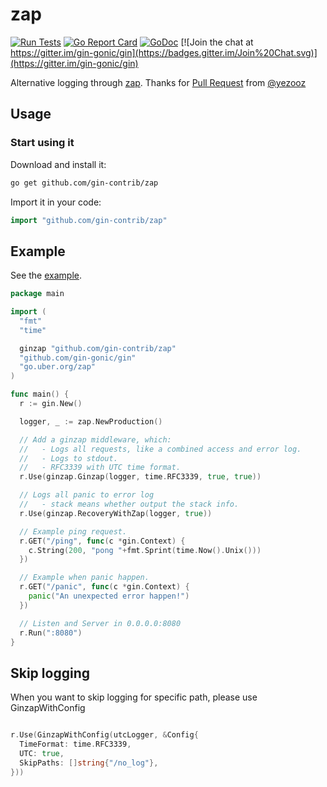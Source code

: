 # zap

[![Run Tests](https://github.com/gin-contrib/zap/actions/workflows/go.yml/badge.svg)](https://github.com/gin-contrib/zap/actions/workflows/go.yml)
[![Go Report Card](https://goreportcard.com/badge/github.com/gin-contrib/zap)](https://goreportcard.com/report/github.com/gin-contrib/zap)
[![GoDoc](https://godoc.org/github.com/gin-contrib/zap?status.svg)](https://godoc.org/github.com/gin-contrib/zap)
[![Join the chat at https://gitter.im/gin-gonic/gin](https://badges.gitter.im/Join%20Chat.svg)](https://gitter.im/gin-gonic/gin)

Alternative logging through [zap](https://github.com/uber-go/zap). Thanks for [Pull Request](https://github.com/gin-gonic/contrib/pull/129) from [@yezooz](https://github.com/yezooz)

## Usage

### Start using it

Download and install it:

```sh
go get github.com/gin-contrib/zap
```

Import it in your code:

```go
import "github.com/gin-contrib/zap"
```

## Example

See the [example](example/main.go).

```go
package main

import (
  "fmt"
  "time"

  ginzap "github.com/gin-contrib/zap"
  "github.com/gin-gonic/gin"
  "go.uber.org/zap"
)

func main() {
  r := gin.New()

  logger, _ := zap.NewProduction()

  // Add a ginzap middleware, which:
  //   - Logs all requests, like a combined access and error log.
  //   - Logs to stdout.
  //   - RFC3339 with UTC time format.
  r.Use(ginzap.Ginzap(logger, time.RFC3339, true, true))

  // Logs all panic to error log
  //   - stack means whether output the stack info.
  r.Use(ginzap.RecoveryWithZap(logger, true))

  // Example ping request.
  r.GET("/ping", func(c *gin.Context) {
    c.String(200, "pong "+fmt.Sprint(time.Now().Unix()))
  })

  // Example when panic happen.
  r.GET("/panic", func(c *gin.Context) {
    panic("An unexpected error happen!")
  })

  // Listen and Server in 0.0.0.0:8080
  r.Run(":8080")
}
```

## Skip logging

When you want to skip logging for specific path,
please use GinzapWithConfig

```go

r.Use(GinzapWithConfig(utcLogger, &Config{
  TimeFormat: time.RFC3339,
  UTC: true,
  SkipPaths: []string{"/no_log"},
}))
```
